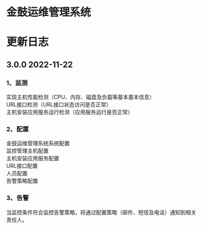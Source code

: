 # 金鼓运维管理系统
# 更新日志
## 3.0.0 2022-11-22

### 1、监测
实现主机性能检测（CPU、内存、磁盘及负载等基本基本信息）<br>
URL接口检测（URL接口状态访问是否正常）<br>
主机安装应用服务运行检测（应用服务运行是否正常）<br>
### 2、配置
金鼓运维管理系统系统配置<br>
监控管理主机配置<br>
主机安装应用服务配置<br>
URL接口配置<br>
人员配置<br>
告警策略配置<br>

### 3、告警
当监控条件符合监控告警策略，将通过配置策略（邮件、短信及电话）通知到相关责任人。
